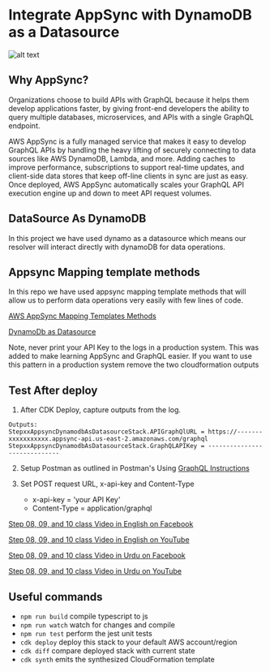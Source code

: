 # Integrate AppSync with DynamoDB as a Datasource

![alt text](https://github.com/panacloud-modern-global-apps/full-stack-serverless-cdk/blob/main/step08_appsync_dynamodb_as_datasource_mappingtemplate_methods/img/appsync_dynamodb.png)

## Why AppSync?
Organizations choose to build APIs with GraphQL because it helps them develop applications faster, by giving front-end developers the ability to query multiple databases, microservices, and APIs with a single GraphQL endpoint.

AWS AppSync is a fully managed service that makes it easy to develop GraphQL APIs by handling the heavy lifting of securely connecting to data sources like AWS DynamoDB, Lambda, and more. Adding caches to improve performance, subscriptions to support real-time updates, and client-side data stores that keep off-line clients in sync are just as easy. Once deployed, AWS AppSync automatically scales your GraphQL API execution engine up and down to meet API request volumes.

## DataSource As DynamoDB
In this project we have used dynamo as a datasource which means our resolver will interact directly with dynamoDB for data operations.

## Appsync Mapping template methods
In this repo we have used appsync mapping template methods that will allow us to perform data operations very easily with few lines of code.


[AWS AppSync Mapping Templates Methods](https://docs.aws.amazon.com/cdk/api/latest/docs/@aws-cdk_aws-appsync.MappingTemplate.html)

[DynamoDb as Datasource](https://docs.aws.amazon.com/cdk/api/latest/docs/@aws-cdk_aws-appsync.DynamoDbDataSource.html)

Note, never print your API Key to the logs in a production system. This was added to make learning AppSync and GraphQL easier. If you want to use this pattern in a production system remove the two cloudformation outputs

## Test After deploy
1. After CDK Deploy, capture outputs from the log.
```
Outputs:
StepxxAppsyncDynamodbAsDatasourceStack.APIGraphQlURL = https://-------xxxxxxxxxxx.appsync-api.us-east-2.amazonaws.com/graphql
StepxxAppsyncDynamodbAsDatasourceStack.GraphQLAPIKey = -----------------------------
```

2. Setup Postman as outlined in Postman's Using [GraphQL Instructions](https://learning.postman.com/docs/sending-requests/supported-api-frameworks/graphql/)

3. Set POST request URL, x-api-key and Content-Type
    - x-api-key = 'your API Key'
    - Content-Type = application/graphql

[Step 08, 09, and 10 class Video in English on Facebook](https://www.facebook.com/zeeshanhanif/videos/10225337767976064)

[Step 08, 09, and 10 class Video in English on YouTube](https://www.youtube.com/watch?v=DkMpDT-gsMk)

[Step 08, 09, and 10 class Video in Urdu on Facebook](https://www.facebook.com/zeeshanhanif/videos/10225347091729152)

[Step 08, 09, and 10 class Video in Urdu on YouTube](https://www.youtube.com/watch?v=lpKaoZ4yAiE)




## Useful commands

 * `npm run build`   compile typescript to js
 * `npm run watch`   watch for changes and compile
 * `npm run test`    perform the jest unit tests
 * `cdk deploy`      deploy this stack to your default AWS account/region
 * `cdk diff`        compare deployed stack with current state
 * `cdk synth`       emits the synthesized CloudFormation template
